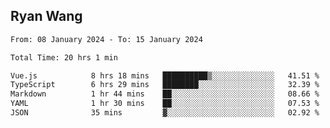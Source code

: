 ## Ryan Wang

<!--START_SECTION:waka-->

```txt
From: 08 January 2024 - To: 15 January 2024

Total Time: 20 hrs 1 min

Vue.js            8 hrs 18 mins   ██████████▒░░░░░░░░░░░░░░   41.51 %
TypeScript        6 hrs 29 mins   ████████░░░░░░░░░░░░░░░░░   32.39 %
Markdown          1 hr 44 mins    ██░░░░░░░░░░░░░░░░░░░░░░░   08.66 %
YAML              1 hr 30 mins    ██░░░░░░░░░░░░░░░░░░░░░░░   07.53 %
JSON              35 mins         ▓░░░░░░░░░░░░░░░░░░░░░░░░   02.92 %
```

<!--END_SECTION:waka-->
